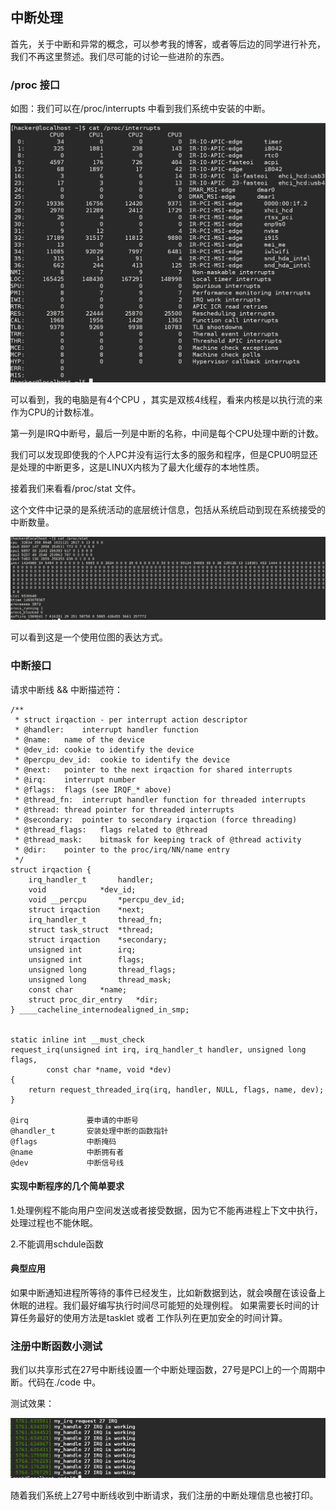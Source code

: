 ## 中断处理

首先，关于中断和异常的概念，可以参考我的博客，或者等后边的同学进行补充，我们不再这里赘述。我们尽可能的讨论一些进阶的东西。


### /proc 接口

如图：我们可以在/proc/interrupts 中看到我们系统中安装的中断。

![d](./image/res.png)

可以看到，我的电脑是有4个CPU ，其实是双核4线程，看来内核是以执行流的来作为CPU的计数标准。

第一列是IRQ中断号，最后一列是中断的名称，中间是每个CPU处理中断的计数。

我们可以发现即使我的个人PC并没有运行太多的服务和程序，但是CPU0明显还是处理的中断更多，这是LINUX内核为了最大化缓存的本地性质。

接着我们来看看/proc/stat 文件。

这个文件中记录的是系统活动的底层统计信息，包括从系统启动到现在系统接受的中断数量。


![ss](./image/ddd.png)

可以看到这是一个使用位图的表达方式。

### 中断接口

请求中断线 && 中断描述符：

```
/**
 * struct irqaction - per interrupt action descriptor
 * @handler:	interrupt handler function
 * @name:	name of the device
 * @dev_id:	cookie to identify the device
 * @percpu_dev_id:	cookie to identify the device
 * @next:	pointer to the next irqaction for shared interrupts
 * @irq:	interrupt number
 * @flags:	flags (see IRQF_* above)
 * @thread_fn:	interrupt handler function for threaded interrupts
 * @thread:	thread pointer for threaded interrupts
 * @secondary:	pointer to secondary irqaction (force threading)
 * @thread_flags:	flags related to @thread
 * @thread_mask:	bitmask for keeping track of @thread activity
 * @dir:	pointer to the proc/irq/NN/name entry
 */
struct irqaction {
	irq_handler_t		handler;
	void			*dev_id;
	void __percpu		*percpu_dev_id;
	struct irqaction	*next;
	irq_handler_t		thread_fn;
	struct task_struct	*thread;
	struct irqaction	*secondary;
	unsigned int		irq;
	unsigned int		flags;
	unsigned long		thread_flags;
	unsigned long		thread_mask;
	const char		*name;
	struct proc_dir_entry	*dir;
} ____cacheline_internodealigned_in_smp;


static inline int __must_check
request_irq(unsigned int irq, irq_handler_t handler, unsigned long flags,
	    const char *name, void *dev)
{
	return request_threaded_irq(irq, handler, NULL, flags, name, dev);
}

@irq             要申请的中断号
@handler_t       安装处理中断的函数指针
@flags           中断掩码
@name            中断拥有者
@dev             中断信号线

```

#### 实现中断程序的几个简单要求

1.处理例程不能向用户空间发送或者接受数据，因为它不能再进程上下文中执行，处理过程也不能休眠。

2.不能调用schdule函数

#### 典型应用

如果中断通知进程所等待的事件已经发生，比如新数据到达，就会唤醒在该设备上休眠的进程。我们最好编写执行时间尽可能短的处理例程。
如果需要长时间的计算任务最好的使用方法是tasklet 或者 工作队列在更加安全的时间计算。

### 注册中断函数小测试

我们以共享形式在27号中断线设置一个中断处理函数，27号是PCI上的一个周期中断。代码在./code  中。

测试效果：

![s](./image/inter.png)

随着我们系统上27号中断线收到中断请求，我们注册的中断处理信息也被打印。


